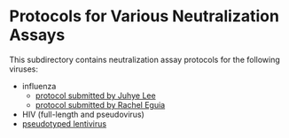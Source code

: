 # Protocols for Various Neutralization Assays

This subdirectory contains neutralization assay protocols for the following viruses:
- influenza
  - [protocol submitted by Juhye Lee](influenza_neutralization_assay.pdf)
  - [protocol submitted by Rachel Eguia](flu_neuts_rachel.pptx)
- HIV (full-length and pseudovirus)
- [pseudotyped lentivirus](lenti_neuts.md)

